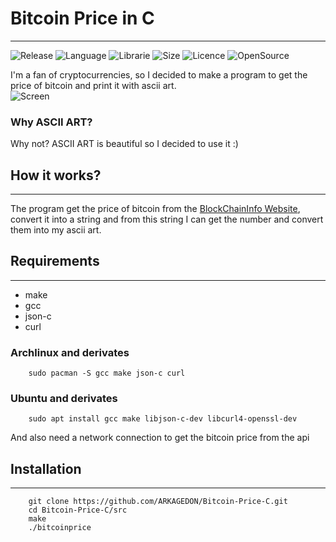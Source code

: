 # Bitcoin Price in C 
-----------------
![Release](https://img.shields.io/badge/Release-v1.0-brightgreen?style=for-the-badge)
![Language](https://img.shields.io/badge/Language-C-blue?style=for-the-badge)
![Librarie](https://img.shields.io/badge/Librarie-Gtk-green?style=for-the-badge)
![Size](https://img.shields.io/github/repo-size/ARKAGEDON/Bitcoin-Price-C?label=SIZE&style=for-the-badge)
![Licence](https://img.shields.io/github/license/ARKAGEDON/Bitcoin-Price-C?style=for-the-badge)
![OpenSource](https://img.shields.io/badge/OpenSource-important?style=for-the-badge&logo=opencollective&logoColor=white)

        
I'm a fan of cryptocurrencies, so I decided to make a program to get the price of bitcoin and print it with ascii art.   
![Screen](https://imgur.com/aJg9hbp.png)
      
### Why ASCII ART?
        
Why not? ASCII ART is beautiful so I decided to use it :)

## How it works?
-----------
The program get the price of bitcoin from the [BlockChainInfo Website](https://www.blockchain.com/explorer), convert it into a string and from this string I can get the number and convert them into my ascii art.

## Requirements
-----------
- make
- gcc 
- json-c
- curl

### Archlinux and derivates

        sudo pacman -S gcc make json-c curl

### Ubuntu and derivates

        sudo apt install gcc make libjson-c-dev libcurl4-openssl-dev

And also need a network connection to get the bitcoin price from the api

## Installation
--------

        git clone https://github.com/ARKAGEDON/Bitcoin-Price-C.git
        cd Bitcoin-Price-C/src
        make
        ./bitcoinprice
